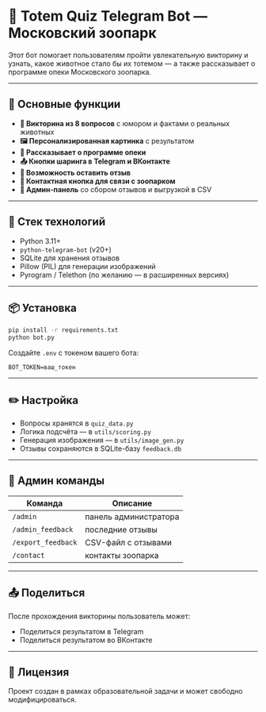 
# 🐾 Totem Quiz Telegram Bot — Московский зоопарк

Этот бот помогает пользователям пройти увлекательную викторину и узнать, какое животное стало бы их тотемом — а также рассказывает о программе опеки Московского зоопарка.

---

## 🚀 Основные функции

- **🎯 Викторина из 8 вопросов** с юмором и фактами о реальных животных
- **🖼 Персонализированная картинка** с результатом
- **📘 Рассказывает о программе опеки**
- **📤 Кнопки шаринга в Telegram и ВКонтакте**
- **💬 Возможность оставить отзыв**
- **📩 Контактная кнопка для связи с зоопарком**
- **🔐 Админ-панель** со сбором отзывов и выгрузкой в CSV

---

## 🐼 Стек технологий

- Python 3.11+
- `python-telegram-bot` (v20+)
- SQLite для хранения отзывов
- Pillow (PIL) для генерации изображений
- Pyrogram / Telethon (по желанию — в расширенных версиях)

---

## 📦 Установка

```bash
pip install -r requirements.txt
python bot.py
```

Создайте `.env` с токеном вашего бота:
```
BOT_TOKEN=ваш_токен
```

---

## ✏️ Настройка

- Вопросы хранятся в `quiz_data.py`
- Логика подсчёта — в `utils/scoring.py`
- Генерация изображения — в `utils/image_gen.py`
- Отзывы сохраняются в SQLite-базу `feedback.db`

---

## 👑 Админ команды

| Команда | Описание |
|--------|----------|
| `/admin` | панель администратора |
| `/admin_feedback` | последние отзывы |
| `/export_feedback` | CSV-файл с отзывами |
| `/contact` | контакты зоопарка |

---

## 📤 Поделиться

После прохождения викторины пользователь может:
- Поделиться результатом в Telegram
- Поделиться результатом во ВКонтакте

---

## 📜 Лицензия

Проект создан в рамках образовательной задачи и может свободно модифицироваться.
